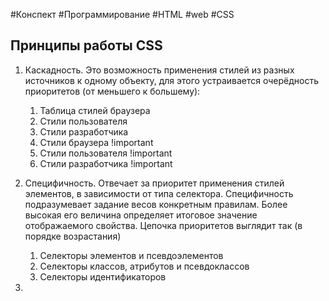 #Конспект #Программирование #HTML #web #CSS 


## Принципы работы CSS

1. Каскадность. Это возможность применения стилей из разных источников к одному объекту, для этого устраивается очерёдность приоритетов (от меньшего к большему): 
	1. Таблица стилей браузера 
	2. Стили пользователя
	3. Стили разработчика
	4. Стили браузера !important
	5. Стили пользователя !important
	6. Стили разработчика !important

2. Специфичность. Отвечает за приоритет применения стилей элементов, в зависимости от типа селектора. Специфичность подразумевает задание весов конкретным правилам. Более высокая его величина определяет итоговое значение отображаемого свойства. Цепочка приоритетов выглядит так (в порядке возрастания) 
	1. Селекторы элементов и псевдоэлементов
	2. Селекторы классов, атрибутов и псевдоклассов 
	3. Селекторы идентификаторов

3. 
